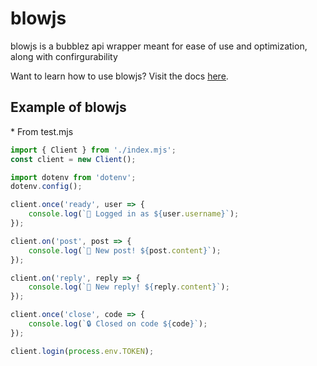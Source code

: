 # blowjs
blowjs is a bubblez api wrapper meant for ease of use and optimization, along with confirgurability

Want to learn how to use blowjs? Visit the docs <u>[here](/DOCS.md)</u>.

## Example of blowjs
\* From test.mjs
```js
import { Client } from './index.mjs';
const client = new Client();

import dotenv from 'dotenv';
dotenv.config();

client.once('ready', user => {
    console.log(`👀 Logged in as ${user.username}`);
});

client.on('post', post => {
    console.log(`🎉 New post! ${post.content}`);
});

client.on('reply', reply => {
    console.log(`🎉 New reply! ${reply.content}`);
});

client.once('close', code => {
    console.log(`🔒 Closed on code ${code}`);
});

client.login(process.env.TOKEN);
```